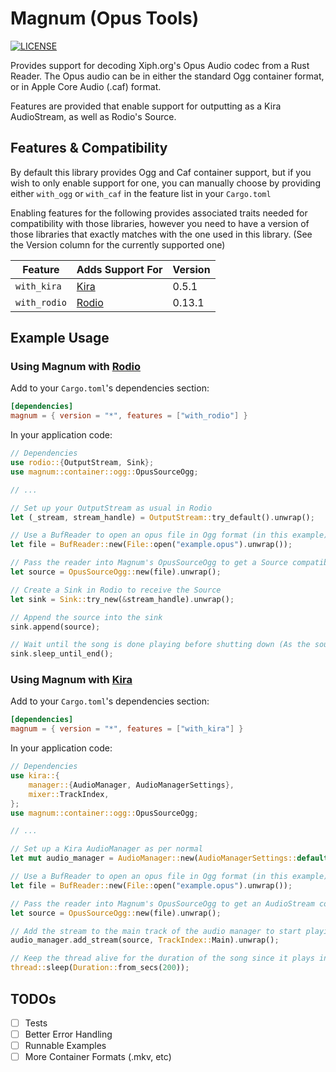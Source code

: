 # Magnum (Opus Tools)

[![LICENSE](https://img.shields.io/badge/license-MIT-blue.svg)](LICENSE)

Provides support for decoding Xiph.org's Opus Audio codec from a Rust Reader.
The Opus audio can be in either the standard Ogg container format, or in
Apple Core Audio (.caf) format.

Features are provided that enable support for outputting as a Kira AudioStream,
as well as Rodio's Source.

## Features & Compatibility

By default this library provides Ogg and Caf container support, but if you
wish to only enable support for one, you can manually choose by providing
either `with_ogg` or `with_caf` in the feature list in your `Cargo.toml`

Enabling features for the following provides associated traits needed for
compatibility with those libraries, however you need to have a version of
those libraries that exactly matches with the one used in this library.
(See the Version column for the currently supported one)

| Feature      | Adds Support For                            | Version |
| ------------ | ------------------------------------------- | ------- |
| `with_kira`  | [Kira](https://github.com/tesselode/kira)   | 0.5.1   |
| `with_rodio` | [Rodio](https://github.com/RustAudio/rodio) | 0.13.1  |

## Example Usage

### Using Magnum with [Rodio](https://github.com/RustAudio/rodio)

Add to your `Cargo.toml`'s dependencies section:

```toml
[dependencies]
magnum = { version = "*", features = ["with_rodio"] }
```

In your application code:

```rust
// Dependencies
use rodio::{OutputStream, Sink};
use magnum::container::ogg::OpusSourceOgg;

// ...

// Set up your OutputStream as usual in Rodio
let (_stream, stream_handle) = OutputStream::try_default().unwrap();

// Use a BufReader to open an opus file in Ogg format (in this example)
let file = BufReader::new(File::open("example.opus").unwrap());

// Pass the reader into Magnum's OpusSourceOgg to get a Source compatible with Rodio
let source = OpusSourceOgg::new(file).unwrap();

// Create a Sink in Rodio to receive the Source
let sink = Sink::try_new(&stream_handle).unwrap();

// Append the source into the sink
sink.append(source);

// Wait until the song is done playing before shutting down (As the sound plays in a separate thread)
sink.sleep_until_end();
```

### Using Magnum with [Kira](https://github.com/tesselode/kira)

Add to your `Cargo.toml`'s dependencies section:

```toml
[dependencies]
magnum = { version = "*", features = ["with_kira"] }
```

In your application code:

```rust
// Dependencies
use kira::{
    manager::{AudioManager, AudioManagerSettings},
    mixer::TrackIndex,
};
use magnum::container::ogg::OpusSourceOgg;

// ...

// Set up a Kira AudioManager as per normal
let mut audio_manager = AudioManager::new(AudioManagerSettings::default()).unwrap();

// Use a BufReader to open an opus file in Ogg format (in this example)
let file = BufReader::new(File::open("example.opus").unwrap());

// Pass the reader into Magnum's OpusSourceOgg to get an AudioStream compatible with Kira
let source = OpusSourceOgg::new(file).unwrap();

// Add the stream to the main track of the audio manager to start playing it
audio_manager.add_stream(source, TrackIndex::Main).unwrap();

// Keep the thread alive for the duration of the song since it plays in a background thread
thread::sleep(Duration::from_secs(200));
```

## TODOs

- [ ] Tests
- [ ] Better Error Handling
- [ ] Runnable Examples
- [ ] More Container Formats (.mkv, etc)
